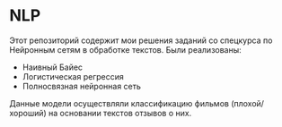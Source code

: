 # NLP
Этот репозиторий содержит мои решения заданий со спецкурса по Нейронным сетям в обработке текстов.
Были реализованы:
* Наивный Байес
* Логистическая регрессия
* Полносвязная нейронная сеть


Данные модели осуществляли классификацию фильмов (плохой/хороший) на основании текстов отзывов о них.
